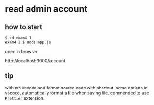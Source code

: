 # read admin account

## how to start

```
$ cd exam4-1
exam4-1 $ node app.js
```

open in browser

http://localhost:3000/account

## tip

with ms vscode and format source code with shortcut.
some options in vscode, automatically format a file when saving file.
commended to use `Prettier` extension.
